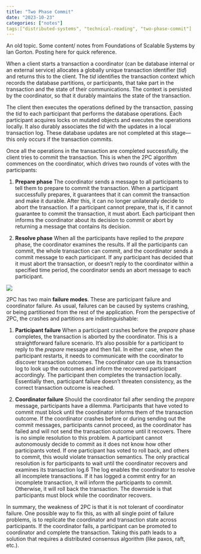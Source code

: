 ```yaml
---
title: "Two Phase Commit"
date: "2023-10-23"
categories: ["notes"]
tags:["distributed-systems", "technical-reading", "two-phase-commit"]
---
```


An old topic. Some content/ notes from Foundations of Scalable Systems by Ian Gorton. Posting here for quick reference.

When a client starts a transaction a coordinator (can be database internal or an external service) allocates a globally unique transaction identifier (_tid_) and returns this to the client. The _tid_ identifies the transaction context which records the database partitions, or participants, that take part in the transaction and the state of their communications. The context is persisted by the coordinator, so that it durably maintains the state of the transaction.

The client then executes the operations defined by the transaction, passing the _tid_ to each participant that performs the database operations. Each participant acquires locks on mutated objects and executes the operations locally. It also durably associates the _tid_ with the updates in a local transaction log. These database updates are not completed at this stage—this only occurs if the transaction commits.

Once all the operations in the transaction are completed successfully, the client tries to commit the transaction. This is when the 2PC algorithm commences on the coordinator, which drives two rounds of votes with the participants:

1. **Prepare phase** The coordinator sends a message to all participants to tell them to prepare to commit the transaction. When a participant successfully prepares, it guarantees that it can commit the transaction and make it durable. After this, it can no longer unilaterally decide to abort the transaction. If a participant cannot prepare, that is, if it cannot guarantee to commit the transaction, it must abort. Each participant then informs the coordinator about its decision to commit or abort by returning a message that contains its decision.

2. **Resolve phase** When all the participants have replied to the _prepare_ phase, the coordinator examines the results. If all the participants can commit, the whole transaction can commit, and the coordinator sends a commit message to each participant. If any participant has decided that it must abort the transaction, or doesn’t reply to the coordinator within a specified time period, the coordinator sends an abort message to each participant.

![](images/two_phase_commit.png)

2PC has two main **failure modes**. These are participant failure and coordinator failure. As usual, failures can be caused by systems crashing, or being partitioned from the rest of the application. From the perspective of 2PC, the crashes and partitions are indistinguishable:

1. **Participant failure** When a participant crashes before the _prepare_ phase completes, the transaction is aborted by the coordinator. This is a straightforward failure scenario. It’s also possible for a participant to reply to the _prepare_ message and then fail. In either case, when the participant restarts, it needs to communicate with the coordinator to discover transaction outcomes. The coordinator can use its transaction log to look up the outcomes and inform the recovered participant accordingly. The participant then completes the transaction locally. Essentially then, participant failure doesn’t threaten consistency, as the correct transaction outcome is reached.

3. **Coordinator failure** Should the coordinator fail after sending the _prepare_ message, participants have a dilemma. Participants that have voted to commit must block until the coordinator informs them of the transaction outcome. If the coordinator crashes before or during sending out the commit messages, participants cannot proceed, as the coordinator has failed and will not send the transaction outcome until it recovers. There is no simple resolution to this problem. A participant cannot autonomously decide to commit as it does not know how other participants voted. If one participant has voted to roll back, and others to commit, this would violate transaction semantics. The only practical resolution is for participants to wait until the coordinator recovers and examines its transaction log.6 The log enables the coordinator to resolve all incomplete transactions. If it has logged a commit entry for an incomplete transaction, it will inform the participants to commit. Otherwise, it will roll back the transaction. The downside is that participants must block while the coordinator recovers.

In summary, the weakness of 2PC is that it is not tolerant of coordinator failure. One possible way to fix this, as with all single point of failure problems, is to replicate the coordinator and transaction state across participants. If the coordinator fails, a participant can be promoted to coordinator and complete the transaction. Taking this path leads to a solution that requires a distributed consensus algorithm (like paxos, raft, etc.).
